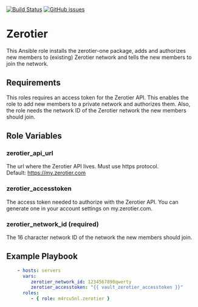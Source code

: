 [![Build Status](https://travis-ci.org/m4rcu5nl/ansible-role-zerotier.svg?branch=master)](https://travis-ci.org/m4rcu5nl/ansible-role-zerotier) [![GitHub issues](https://img.shields.io/github/issues/m4rcu5nl/ansible-role-zerotier.svg)](https://github.com/m4rcu5nl/ansible-role-zerotier/issues)

Zerotier
=========

This Ansible role installs the zerotier-one package, adds and authorizes new members to (existing) Zerotier network and tells the new members to join the network.

Requirements
------------

This roles requires an access token for the Zerotier API. This enables the role to add new members to a private network and authorizes them. Also, the role needs the network ID of the Zerotier network the new members should join.

Role Variables
--------------

### zerotier_api_url
The url where the Zerotier API lives. Must use https protocol.    
Default: https://my.zerotier.com

### zerotier_accesstoken
The access token needed to authorize with the Zerotier API. You can generate one in your account settings on my.zerotier.com.

### zerotier_network_id (required)
The 16 character network ID of the network the new members should join.

Example Playbook
----------------

```yaml
    - hosts: servers
      vars:
         zerotier_network_id: 1234567890qwerty
         zerotier_accesstoken: "{{ vault_zerotier_accesstoken }}"
      roles:
         - { role: m4rcu5nl.zerotier }
```
